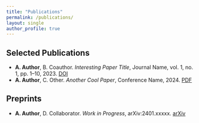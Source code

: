```yaml
---
title: "Publications"
permalink: /publications/
layout: single
author_profile: true
---
```


## Selected Publications

- **A. Author**, B. Coauthor. *Interesting Paper Title*, Journal Name, vol. 1, no. 1, pp. 1–10, 2023. [DOI](https://doi.org/xxx)
- **A. Author**, C. Other. *Another Cool Paper*, Conference Name, 2024. [PDF](/assets/papers/another-cool-paper.pdf)

## Preprints

- **A. Author**, D. Collaborator. *Work in Progress*, arXiv:2401.xxxxx. [arXiv](https://arxiv.org/abs/2401.xxxxx)
